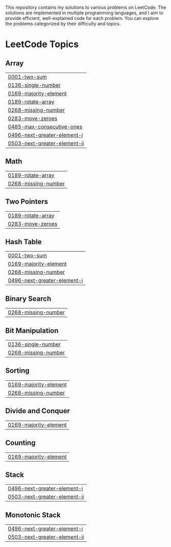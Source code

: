 This repository contains my solutions to various problems on LeetCode. The solutions are implemented in multiple programming languages, and I aim to provide efficient, well-explained code for each problem. You can explore the problems categorized by their difficulty and topics.

<!---LeetCode Topics Start-->
# LeetCode Topics
## Array
|  |
| ------- |
| [0001-two-sum](https://github.com/AnishaKumari82/leetcode/tree/master/0001-two-sum) |
| [0136-single-number](https://github.com/AnishaKumari82/leetcode/tree/master/0136-single-number) |
| [0169-majority-element](https://github.com/AnishaKumari82/leetcode/tree/master/0169-majority-element) |
| [0189-rotate-array](https://github.com/AnishaKumari82/leetcode/tree/master/0189-rotate-array) |
| [0268-missing-number](https://github.com/AnishaKumari82/leetcode/tree/master/0268-missing-number) |
| [0283-move-zeroes](https://github.com/AnishaKumari82/leetcode/tree/master/0283-move-zeroes) |
| [0485-max-consecutive-ones](https://github.com/AnishaKumari82/leetcode/tree/master/0485-max-consecutive-ones) |
| [0496-next-greater-element-i](https://github.com/AnishaKumari82/leetcode/tree/master/0496-next-greater-element-i) |
| [0503-next-greater-element-ii](https://github.com/AnishaKumari82/leetcode/tree/master/0503-next-greater-element-ii) |
## Math
|  |
| ------- |
| [0189-rotate-array](https://github.com/AnishaKumari82/leetcode/tree/master/0189-rotate-array) |
| [0268-missing-number](https://github.com/AnishaKumari82/leetcode/tree/master/0268-missing-number) |
## Two Pointers
|  |
| ------- |
| [0189-rotate-array](https://github.com/AnishaKumari82/leetcode/tree/master/0189-rotate-array) |
| [0283-move-zeroes](https://github.com/AnishaKumari82/leetcode/tree/master/0283-move-zeroes) |
## Hash Table
|  |
| ------- |
| [0001-two-sum](https://github.com/AnishaKumari82/leetcode/tree/master/0001-two-sum) |
| [0169-majority-element](https://github.com/AnishaKumari82/leetcode/tree/master/0169-majority-element) |
| [0268-missing-number](https://github.com/AnishaKumari82/leetcode/tree/master/0268-missing-number) |
| [0496-next-greater-element-i](https://github.com/AnishaKumari82/leetcode/tree/master/0496-next-greater-element-i) |
## Binary Search
|  |
| ------- |
| [0268-missing-number](https://github.com/AnishaKumari82/leetcode/tree/master/0268-missing-number) |
## Bit Manipulation
|  |
| ------- |
| [0136-single-number](https://github.com/AnishaKumari82/leetcode/tree/master/0136-single-number) |
| [0268-missing-number](https://github.com/AnishaKumari82/leetcode/tree/master/0268-missing-number) |
## Sorting
|  |
| ------- |
| [0169-majority-element](https://github.com/AnishaKumari82/leetcode/tree/master/0169-majority-element) |
| [0268-missing-number](https://github.com/AnishaKumari82/leetcode/tree/master/0268-missing-number) |
## Divide and Conquer
|  |
| ------- |
| [0169-majority-element](https://github.com/AnishaKumari82/leetcode/tree/master/0169-majority-element) |
## Counting
|  |
| ------- |
| [0169-majority-element](https://github.com/AnishaKumari82/leetcode/tree/master/0169-majority-element) |
## Stack
|  |
| ------- |
| [0496-next-greater-element-i](https://github.com/AnishaKumari82/leetcode/tree/master/0496-next-greater-element-i) |
| [0503-next-greater-element-ii](https://github.com/AnishaKumari82/leetcode/tree/master/0503-next-greater-element-ii) |
## Monotonic Stack
|  |
| ------- |
| [0496-next-greater-element-i](https://github.com/AnishaKumari82/leetcode/tree/master/0496-next-greater-element-i) |
| [0503-next-greater-element-ii](https://github.com/AnishaKumari82/leetcode/tree/master/0503-next-greater-element-ii) |
<!---LeetCode Topics End-->
